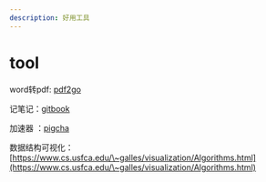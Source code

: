 ```yaml
---
description: 好用工具
---
```


# tool

word转pdf: [pdf2go](https://www.pdf2go.com/)

记笔记：[gitbook](https://app.gitbook.com/)

加速器 ：[pigcha](https://run.pigcha.com/)

数据结构可视化：[https://www.cs.usfca.edu/\~galles/visualization/Algorithms.html](https://www.cs.usfca.edu/\~galles/visualization/Algorithms.html)
